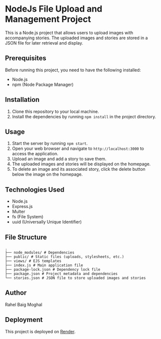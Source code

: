 # NodeJs File Upload and Management Project

This is a Node.js project that allows users to upload images with accompanying stories. The uploaded images and stories are stored in a JSON file for later retrieval and display.

## Prerequisites

Before running this project, you need to have the following installed:

- Node.js
- npm (Node Package Manager)

## Installation

1. Clone this repository to your local machine.
2. Install the dependencies by running `npm install` in the project directory.

## Usage

1. Start the server by running `npm start`.
2. Open your web browser and navigate to `http://localhost:3000` to access the application.
3. Upload an image and add a story to save them.
4. The uploaded images and stories will be displayed on the homepage.
5. To delete an image and its associated story, click the delete button below the image on the homepage.

## Technologies Used

- Node.js
- Express.js
- Multer
- fs (File System)
- uuid (Universally Unique Identifier)

## File Structure

```
.
├── node_modules/ # Dependencies
├── public/ # Static files (uploads, stylesheets, etc.)
├── views/ # EJS templates
├── index.js # Main application file
├── package-lock.json # Dependency lock file
├── package.json # Project metadata and dependencies
└── stories.json # JSON file to store uploaded images and stories
```


## Author

Rahel Baig Moghal

## Deployment

This project is deployed on [Render](https://blogapp-nodejs.onrender.com).
